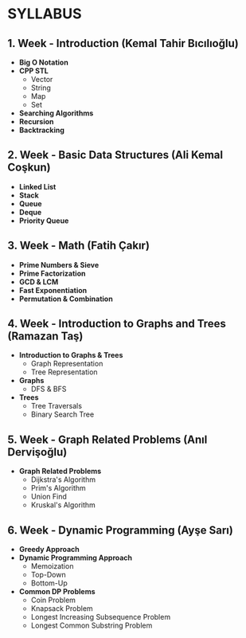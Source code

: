 # SYLLABUS

## 1. Week - Introduction (Kemal Tahir Bıcılıoğlu)
- **Big O Notation**
- **CPP STL**
  - Vector
  - String
  - Map
  - Set
- **Searching Algorithms**
- **Recursion**
- **Backtracking**

## 2. Week - Basic Data Structures (Ali Kemal Coşkun)
- **Linked List**
- **Stack**
- **Queue**
- **Deque**
- **Priority Queue**

## 3. Week - Math (Fatih Çakır)
- **Prime Numbers & Sieve**
- **Prime Factorization**
- **GCD & LCM**
- **Fast Exponentiation**
- **Permutation & Combination**

## 4. Week - Introduction to Graphs and Trees (Ramazan Taş)
- **Introduction to Graphs & Trees**
  - Graph Representation
  - Tree Representation
- **Graphs**
  - DFS & BFS
- **Trees**
  - Tree Traversals
  - Binary Search Tree

## 5. Week - Graph Related Problems (Anıl Dervişoğlu)
- **Graph Related Problems**
  - Dijkstra's Algorithm
  - Prim's Algorithm
  - Union Find
  - Kruskal's Algorithm

## 6. Week - Dynamic Programming (Ayşe Sarı)
- **Greedy Approach**
- **Dynamic Programming Approach**
  - Memoization
  - Top-Down
  - Bottom-Up
- **Common DP Problems**
  - Coin Problem
  - Knapsack Problem
  - Longest Increasing Subsequence Problem
  - Longest Common Substring Problem
